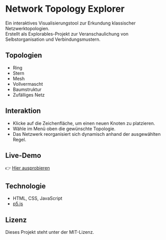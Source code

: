 # Network Topology Explorer

Ein interaktives Visualisierungstool zur Erkundung klassischer Netzwerktopologien.  
Erstellt als Explorables-Projekt zur Veranschaulichung von Selbstorganisation und Verbindungsmustern.

## Topologien

- Ring
- Stern
- Mesh
- Vollvermascht
- Baumstruktur
- Zufälliges Netz

## Interaktion

- Klicke auf die Zeichenfläche, um einen neuen Knoten zu platzieren.
- Wähle im Menü oben die gewünschte Topologie.
- Das Netzwerk reorganisiert sich dynamisch anhand der ausgewählten Regel.

## Live-Demo

👉 [Hier ausprobieren](https://andwald.github.io/network-topology-explorer/)

## Technologie

- HTML, CSS, JavaScript
- [p5.js](https://p5js.org/)

## Lizenz

Dieses Projekt steht unter der MIT-Lizenz.
